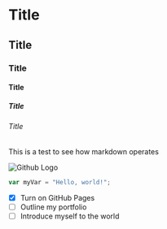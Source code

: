 # Title
## Title
### Title 
#### Title
##### Title
###### Title

This is a test to see how markdown operates

![Github Logo](https://www.google.com/url?sa=i&url=https%3A%2F%2Fwww.pngwing.com%2Fen%2Fsearch%3Fq%3Dgithub&psig=AOvVaw0c36SayvqPXMpRcdqsJD9N&ust=1720127332886000&source=images&cd=vfe&opi=89978449&ved=0CBEQjRxqFwoTCODJsubji4cDFQAAAAAdAAAAABAI)
```javascript
var myVar = "Hello, world!";
```
- [X] Turn on GitHub Pages
- [ ] Outline my portfolio
- [ ] Introduce myself to the world
